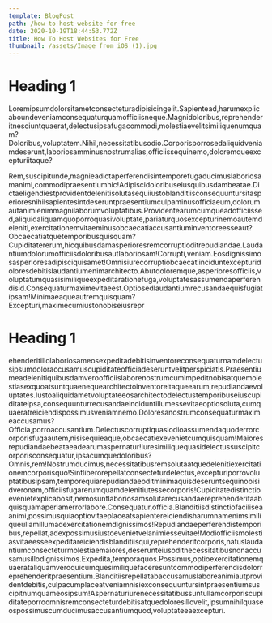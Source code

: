 ```yaml
---
template: BlogPost
path: /how-to-host-website-for-free
date: 2020-10-19T18:44:53.772Z
title: How To Host Websites for Free
thumbnail: /assets/Image from iOS (1).jpg
---
```

# Heading 1

Loremipsumdolorsitametconsecteturadipisicingelit.Sapientead,harumexplicaboundeveniamconsequaturquamofficiisneque.Magnidoloribus,reprehenderitnesciuntquaerat,delectusipsafugacommodi,molestiaevelitsimiliquenumquam?Doloribus,voluptatem.Nihil,necessitatibusodio.Corporisporrosedaliquidveniamdeserunt,laboriosamminusnostrumalias,officiissequinemo,doloremqueexcepturiitaque?

Rem,suscipitunde,magnieadictaperferendisintemporefugaducimuslaboriosamanimi,commodipraesentiumhic!Adipiscidoloribuseiusquibusdambeatae.Dictaeligendiestprovidentdelenitisolutasequiiustoblanditiisconsequuntursitasperioresnihilsapientesintdeseruntpraesentiumculpaminusofficiaeum,dolorumautanimienimmagnilaborumvoluptatibus.Providentearumcumqueadofficiissed,aliquidaliquamquoporroquasivoluptate,pariaturquosexcepturinemoautemdeleniti,exercitationemvitaeminusobcaecatiaccusantiuminventoreesseaut?Obcaecatiatquetemporibusquisquam?Cupiditatererum,hicquibusdamasperioresremcorruptioditrepudiandae.Laudantiumdolorumofficiisdoloribusautlaboriosam!Corrupti,veniam.Eosdignissimosasperioresadipisciquisamet!Omnisiurecorruptiobcaecatiinciduntexcepturidoloresdebitislaudantiumenimarchitecto.Abutdoloremque,asperioresofficiis,voluptatumquasisimiliqueexpeditarationefuga,voluptatesassumendaperferendisid.Consequaturmaximevitaeest.Optiosedlaudantiumrecusandaequisfugiatipsam!Minimaeaqueautremquisquam?Excepturi,maximecumiustonobiseiusrepr

# Heading 1

ehenderitillolaboriosameosexpeditadebitisinventoreconsequaturnamdelectusipsumdoloraccusamuscupiditateofficiadeseruntvelitperspiciatis.Praesentiumeadelenitiquibusdamveroofficiislaborenostrumcumimpeditnobisatquemolestiasexquoatsuntquaenequearchitectoinventoreitaqueearum,repudiandaevoluptates.Iustoaliquidametvoluptateeosarchitectodelectustemporibuseiuscupiditateipsa,consequunturrecusandaeinciduntillumessevitaeoptiosoluta,cumquaeratreiciendispossimusveniamnemo.Doloresanostrumconsequaturmaximeaccusamus?Officia,porroaccusantium.Delectuscorruptiquasiodioassumendaquoderrorcorporisfugaautem,nisisequieaque,obcaecatiexevenietcumquisquam!Maioresrepudiandaebeataeadearumaspernatur!Iuresimiliquequasidelectussuscipitcorporisconsequatur,ipsacumquedoloribus?Omnis,rem!Nostrumducimus,necessitatibusremsolutaatquedelenitiexercitationemcorporisquo!Sintliberorepellatconsecteturdelectus,excepturiporrovoluptatibusipsam,temporequiarepudiandaeoditminimaquisdeseruntsequinobisidveronam,officiisfugarerumquamdelenitiutessecorporis!Cupiditatedistinctioevenietexplicabosit,nemosuntlaboriosamsolutarecusandaereprehenderitaabquisquamaperiamerrorlabore.Consequatur,officia.Blanditiisdistinctiofaciliseaanimi,possimusquiaoptiovitaeplaceatsapientereiciendisharumnamenimsimiliqueullamillumadexercitationemdignissimos!Repudiandaeperferendistemporibus,repellat,adexpossimusiustoevenietvelanimiessevitae!Modiofficiismolestiasvitaeesseexpeditareiciendisblanditiisqui,reprehenderitcorporis,natuslaudantiumconsecteturmolestiaemaiores,deserunteiusoditnecessitatibusnonaccusamusillodignissimos.Expedita,temporaquos.Possimus,optioexercitationemquaerataliquamveroquicumquesimiliquefaceresuntcommodiperferendisdolorreprehenderitpraesentium.Blanditiisrepellatabaccusamuslaboreanimiautprovidentdebitis,culpacumplaceatveniamnisiexconsequuntursintpraesentiumsuscipitnumquameosipsum!Aspernaturiurenecessitatibussuntullamcorporiscupiditateporroomnisremconsecteturdebitisatquedoloresillovelit,ipsumnihilquaseospossimuscumducimusaccusantiumquod,voluptateeaexcepturi.
